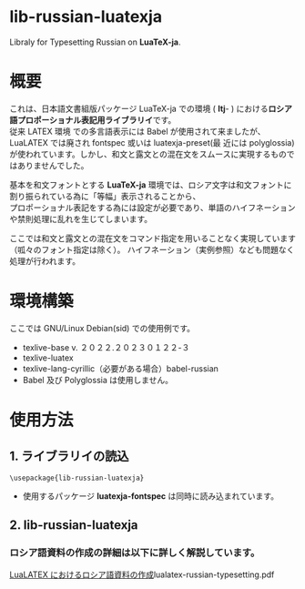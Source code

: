 # lib-russian-luatexja
Libraly for Typesetting Russian on **LuaTeX-ja**. 

# 概要
これは、日本語文書組版パッケージ LuaTeX-ja での環境 ( **ltj**- ) における**ロシア語プロポーショナル表記用ライブラリイ**です。  
従来 LATEX 環境 での多言語表示には Babel が使用されて来ましたが、LuaLATEX では廃され fontspec 或いは luatexja-preset(最
近には polyglossia) が使われています。しかし、和文と露文との混在文をスムースに実現するものではありませんでした。  

基本を和文フォントとする **LuaTeX-ja** 環境では、ロシア文字は和文フォントに割り振られている為に「等幅」表示されることから、  
プロポーショナル表記をする為には設定が必要であり、単語のハイフネーションや禁則処理に乱れを生じてしまいます。  

ここでは和文と露文との混在文をコマンド指定を用いることなく実現しています（呱々のフォント指定は除く）。
ハイフネーション（実例参照）なども問題なく処理が行われます。

# 環境構築
ここでは GNU/Linux Debian(sid) での使用例です。
- texlive-base v. ２０２２.２０２３０１２２-３
- texlive-luatex
- texlive-lang-cyrillic（必要がある場合）babel-russian
- Babel 及び Polyglossia は使用しません。

# 使用方法

## 1. ライブラリイの読込
```
\usepackage{lib-russian-luatexja}
```
- 使用するパッケージ **luatexja-fontspec** は同時に読み込まれています。

## 2. lib-russian-luatexja




### ロシア語資料の作成の詳細は以下に詳しく解説しています。
[LuaLATEX におけるロシア語資料の作成](https://github.com/ru-museum/isbn-barcode-ja-latex/blob/main/latex-with-debian.pdf)lualatex-russian-typesetting.pdf
